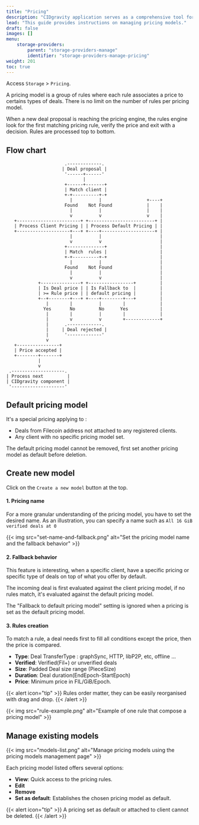```yaml
---
title: "Pricing"
description: "CIDgravity application serves as a comprehensive tool for managing and monitoring of : clients, pricing, acceptance criterias, avalability and activity."
lead: "This guide provides instructions on managing pricing models."
draft: false
images: []
menu:
    storage-providers:
        parent: "storage-providers-manage"
        identifier: "storage-providers-manage-pricing"
weight: 201
toc: true
---
```


Access `Storage` > `Pricing`.

A pricing model is a group of rules where each rule associates a price to certains types of deals.
There is no limit on the number of rules per pricing model. 

When a new deal proposal is reaching the pricing engine, the rules engine look for the first matching pricing rule, verify the price and exit with a decision.
Rules are processed top to bottom.


## Flow chart

```goat {style="width: 25em"}
                      .-------------.
                     | Deal proposal |
                      '------+------'
                             |
                      +------+-------+
                      | Match client |
                      +-+----------+-+
                        |          |                 +----+
                      Found    Not Found             |    |
                        |          |                 |    |
                        v          v                 v    |
   +------------------------+ +-------------------------+ |
   | Process Client Pricing | | Process Default Pricing | |
   +--------------------+---+ +----+--------------------+ |
                        |          |                      |
                        v          v                      |
                      +--------------+                    |
                      | Match  rules |                    |
                      +-+----------+-+                    |
                        |          |                      |
                      Found    Not Found                  |
                        |          |                      |
                        v          v                      |
            +---------------+ +-----------------+         |
            | Is Deal price | | Is Fallback to  |         |
            | >= Rule price | | default pricing |         |
            +--+--------+---+ +----+--------+---+         |
               |        |          |        |             |
              Yes       No         No      Yes            |
               |        |          |        |             |
               |        v          v        +-------------+
               |      .-------------.
               |     | Deal rejected |
               |      '-------------'
               v
   +----------------+
   | Price accepted |
   +--------+-------+
            |
            v
 .--------------------.
| Process next         |
| CIDgravity component |
 '--------------------'
```

## Default pricing model

It's a special pricing applying to :
- Deals from Filecoin address not attached to any registered clients.
- Any client with no specific pricing model set.

The default pricing model cannot be removed, first set another pricing model as default before deletion.

## Create new model

Click on the `Create a new model` button at the top.

#### 1. Pricing name

For a more granular understanding of the pricing model, you have to set the desired name. 
As an illustration, you can specify a name such as `All 16 GiB verified deals at 0`

{{< img src="set-name-and-fallback.png" alt="Set the pricing model name and the fallback behavior" >}}

#### 2. Fallback behavior

This feature is interesting, when a specific client, have a specific pricing or specific type of deals on top of what you offer by default.

The incoming deal is first evaluated against the client pricing model, if no rules match, it's evaluated against the default pricing model. 

The "Fallback to default pricing model" setting is ignored when a pricing is set as the default pricing model.

#### 3. Rules creation

To match a rule, a deal needs first to fill all conditions except the price, then the price is compared.

- **Type**: Deal TransferType : graphSync, HTTP, libP2P, etc, offline ...
- **Verified**: Verified(Fil+) or unverified deals
- **Size**: Padded Deal size range (PieceSize)
- **Duration**: Deal duration(EndEpoch-StartEpoch)
- **Price**: Minimum price in FIL/GiB/Epoch.

{{< alert icon="tip" >}}
Rules order matter, they can be easily reorganised with drag and drop.
{{< /alert >}}

{{< img src="rule-example.png" alt="Example of one rule that compose a pricing model" >}}

## Manage existing models

{{< img src="models-list.png" alt="Manage pricing models using the pricing models management page" >}}

Each pricing model listed offers several options:

- **View**: Quick access to the pricing rules.
- **Edit**
- **Remove**
- **Set as default**: Establishes the chosen pricing model as default. 

{{< alert icon="tip" >}}
A pricing set as default or attached to client cannot be deleted.
{{< /alert >}}

